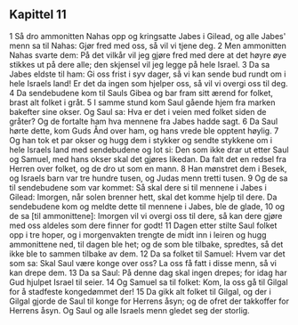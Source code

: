 ## Kapittel 11

1 Så dro ammonitten Nahas opp og kringsatte Jabes i Gilead, og alle Jabes' menn sa til Nahas: Gjør fred med oss, så vil vi tjene deg.
2 Men ammonitten Nahas svarte dem: På det vilkår vil jeg gjøre fred med dere at det høyre øye stikkes ut på dere alle; den skjensel vil jeg legge på hele Israel.
3 Da sa Jabes eldste til ham: Gi oss frist i syv dager, så vi kan sende bud rundt om i hele Israels land! Er det da ingen som hjelper oss, så vil vi overgi oss til deg.
4 Da sendebudene kom til Sauls Gibea og bar fram sitt ærend for folket, brast alt folket i gråt.
5 I samme stund kom Saul gående hjem fra marken bakefter sine okser. Og Saul sa: Hva er det i veien med folket siden de gråter? Og de fortalte ham hva mennene fra Jabes hadde sagt.
6 Da Saul hørte dette, kom Guds Ånd over ham, og hans vrede ble opptent høylig.
7 Og han tok et par okser og hugg dem i stykker og sendte stykkene om i hele Israels land med sendebudene og lot si: Den som ikke drar ut etter Saul og Samuel, med hans okser skal det gjøres likedan. Da falt det en redsel fra Herren over folket, og de dro ut som en mann.
8 Han mønstret dem i Besek, og Israels barn var tre hundre tusen, og Judas menn tretti tusen.
9 Og de sa til sendebudene som var kommet: Så skal dere si til mennene i Jabes i Gilead: Imorgen, når solen brenner hett, skal det komme hjelp til dere. Da sendebudene kom og meldte dette til mennene i Jabes, ble de glade,
10 og de sa [til ammonittene]: Imorgen vil vi overgi oss til dere, så kan dere gjøre med oss aldeles som dere finner for godt!
11 Dagen etter stilte Saul folket opp i tre hoper, og i morgenvakten trengte de midt inn i leiren og hugg ammonittene ned, til dagen ble het; og de som ble tilbake, spredtes, så det ikke ble to sammen tilbake av dem.
12 Da sa folket til Samuel: Hvem var det som sa: Skal Saul være konge over oss? La oss få fatt i disse menn, så vi kan drepe dem.
13 Da sa Saul: På denne dag skal ingen drepes; for idag har Gud hjulpet Israel til seier.
14 Og Samuel sa til folket: Kom, la oss gå til Gilgal for å stadfeste kongedømmet der!
15 Da gikk alt folket til Gilgal, og der i Gilgal gjorde de Saul til konge for Herrens åsyn; og de ofret der takkoffer for Herrens åsyn. Og Saul og alle Israels menn gledet seg der storlig.
